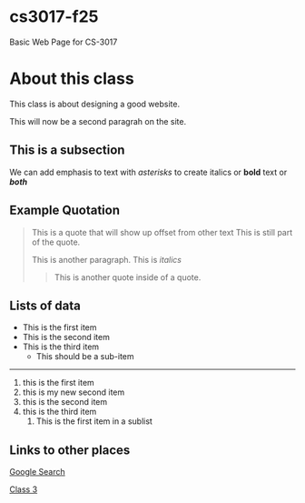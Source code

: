 # cs3017-f25
Basic Web Page for CS-3017

# About this class
This class is about designing a good website. 

This will now be a second paragrah on the site.

## This is a subsection
We can add emphasis to text with *asterisks* to create italics or **bold** text or ***both***

## Example Quotation
> This is a quote that will show up offset from other text
> This is still part of the quote.
>
> This is another paragraph. This is *italics*
>
>> This is another quote inside of a quote.

## Lists of data

+ This is the first item
+ This is the second item
+ This is the third item
  + This should be a sub-item
 
___

 1. this is the first item
 2. this is my new second item
 3. this is the second item
 4. this is the third item
    1. This is the first item in a sublist

## Links to other places
[Google Search](https://google.com)

[Class 3](https://hunteryoung17.github.io/cs3017-f25/class3)

